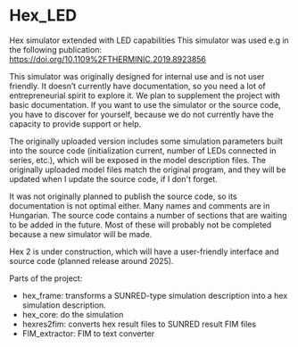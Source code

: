 # Hex_LED
Hex simulator extended with LED capabilities
This simulator was used e.g in the following publication:
https://doi.org/10.1109%2FTHERMINIC.2019.8923856

This simulator was originally designed for internal use and is not user friendly. It doesn’t currently have documentation, so you need a lot of entrepreneurial spirit to explore it. We plan to supplement the project with basic documentation. If you want to use the simulator or the source code, you have to discover for yourself, because we do not currently have the capacity to provide support or help.

The originally uploaded version includes some simulation parameters built into the source code (initialization current, number of LEDs connected in series, etc.), which will be exposed in the model description files. The originally uploaded model files match the original program, and they will be updated when I update the source code, if I don't forget.

It was not originally planned to publish the source code, so its documentation is not optimal either. Many names and comments are in Hungarian. The source code contains a number of sections that are waiting to be added in the future. Most of these will probably not be completed because a new simulator will be made.

Hex 2 is under construction, which will have a user-friendly interface and source code (planned release around 2025).

Parts of the project:
- hex_frame: transforms a SUNRED-type simulation description into a hex simulation description.
- hex_core: do the simulation
- hexres2fim: converts hex result files to SUNRED result FIM files
- FIM_extractor: FIM to text converter
